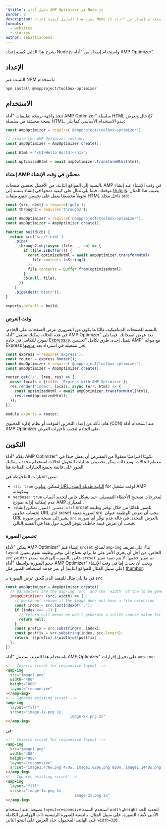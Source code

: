 ```yaml
---
'$title': دليل أداة AMP Optimizer في Node.js
$order: 2
description: يشرح هذا الدليل كيفية إعداد Node.js واستخدام إصدار من "أداة AMP Optimizer".
formats:
  - websites
  - stories
author: sebastianbenz
---
```


يشرح هذا الدليل كيفية إعداد Node.js واستخدام إصدار من "أداة AMP Optimizer".

## الإعداد

التثبيت عبر NPM باستخدام:

```shell
npm install @ampproject/toolbox-optimizer
```

## الاستخدام

تتخذ واجهة برمجة تطبيقات "أداة AMP Optimizer" سلسلة HTML كإدخال وتعرض نسخة محسّنة من سلسلة HTML. يبدو الاستخدام الأساسي كما يلي:

```js
const AmpOptimizer = require('@ampproject/toolbox-optimizer');

// create the AMP Optimizer instance
const ampOptimizer = AmpOptimizer.create();

const html = '<h1>Hello World!</h1>';

const optimizedHtml = await ampOptimizer.transformHtml(html);
```

### إنشاء AMP محسّن في وقت الإنشاء

بالنسبة إلى المواقع الثابتة، من الأفضل تحسين صفحات AMP في وقت الإنشاء عند إنشاء موقعك. فيما يلي مثال على كيفية دمجها في إنشاء يستند إلى [Gulp.js](https://gulpjs.com/). يضيف هذا المثال تحويلاً مخصصًا يعمل على تحسين جميع ملفات HTML داخل مجلد src:

```js
const {src, dest} = require('gulp');
const through2 = require('through2');

const AmpOptimizer = require('@ampproject/toolbox-optimizer');
const ampOptimizer = AmpOptimizer.create();

function build(cb) {
  return src('src/*.html')
    .pipe(
      through2.obj(async (file, _, cb) => {
        if (file.isBuffer()) {
          const optimizedHtml = await ampOptimizer.transformHtml(
            file.contents.toString()
          );
          file.contents = Buffer.from(optimizedHtml);
        }
        cb(null, file);
      })
    )
    .pipe(dest('dist/'));
}

exports.default = build;
```

### وقت العرض

بالنسبة للصفحات الديناميكية، غالبًا ما يكون من الضروري عرض الصفحات على الخادم. في هذه الحالة، يمكنك تشغيل "أداة AMP Optimizer" بعد عرض صفحاتك. فيما يلي نموذج للتكامل في خادم [Express.js](https://expressjs.com/). تتمثل إحدى طرق تكامل "تحسين AMP" مع موجّه Express في تشغيله في استرداد بعد [عرضها](https://expressjs.com/en/api.html#app.render):

```js
const express = require('express');
const router = express.Router();
const AmpOptimizer = require('@ampproject/toolbox-optimizer');
const ampOptimizer = AmpOptimizer.create();

router.get('/', (req, res) => {
  const locals = {title: 'Express with AMP Optimizer'};
  res.render('index', locals, async (err, html) => {
    const optimizedHtml = await ampOptimizer.transformHtml(html);
    res.send(optimizedHtml);
  });
});

module.exports = router;
```

هام: تأكد من إعداد التخزين المؤقت أو نظام إدارة المحتوى (CDN) عند استخدام أداة AMP Optimizer على الخادم لتجنب تأخيرات العرض.

## التكوين

تقدّم "أداة AMP Optimizer" تكوينًا افتراضيًا معقولاً من المفترض أن يعمل جيدًا في معظم الحالات. ومع ذلك، يمكن تخصيص عمليات التحويل لحالات استخدام محددة. يمكنك العثور على قائمة بجميع الخيارات المتاحة [هنا](https://github.com/ampproject/amp-toolbox/tree/main/packages/optimizer#options).

بعض الخيارات الملحوظة هي:

- `lts: true` لتمكين [عناوين URL الثابتة طويلة المدى](https://github.com/ampproject/amphtml/blob/main/docs/lts-release.md) for لوقت تشغيل AMP ومكوناته.
- `verbose: true` لمخرجات تصحيح الأخطاء التفصيلي. جيد بشكل خاص لتحديد أسباب عدم إمكانية إزالة نموذج AMP المعياري.
- `iأداة تحسين الصور`: تمكين إنشاء srcset للصور تلقائيًا من خلال توفير وظيفة لحساب عناوين URL لدى srcset لصورة معينة src. يجب أن تعرض الوظيفة عنوان URL يشير إلى نسخة من صورة `src` بالعرض المحدد. في حالة عدم توفّر أي صورة، فيجب أن تعرض قيمة خاطئة. يتوفر المزيد حول هذا في القسم التالي.

### تحسين الصورة

يمكن "لأداة AMP Optimizer" إنشاء قيم `srcset` لصالح `amp-img` بناءً على تعريف `layout` الخاص. من أجل أن يجري الأمر على ما يرام، تحتاج إلى توفير وظيفة تقوم بتعيين `src` و`width` خاص بالصورة إلى قيمة مصدر `srcset` تم تغيير حجمها. لا يتم تنفيذ تغيير حجم الصورة بواسطة "أداة AMP Optimizer" ويجب أن يحدث إما في وقت الإنشاء (على سبيل المثال للمواقع الثابتة) أو عبر خدمة استضافة الصور مثل [thumbor](https://github.com/thumbor/thumbor).

في ما يلي مثال للتنفيذ الذي يُلحق عرض الصورة بـ `src`:

```js
const ampOptimizer = AmpOptimizer.create({
  // parameters are the amp-img `src` and the `width` of the to be generated srcset source value
  imageOptimizer: (src, width) => {
    // we cannot rename if the image does not have a file extension
    const index = src.lastIndexOf('.');
    if (index === -1) {
      // return null means we won't generate a srcset source value for this width
      return null;
    }
    const prefix = src.substring(0, index);
    const postfix = src.substring(index, src.length);
    return `${prefix}.${width}w${postfix}`;
  };
})
```

باستخدام هذا التنفيذ، ستعمل "أداة AMP Optimizer" على تحويل إقرارات `amp-img`:

```html
<!-- Injects srcset for responsive layout -->
<amp-img
  src="image1.png"
  width="400"
  height="800"
  layout="responsive"
></amp-img>
<!-- Ignores existing srcset -->
<amp-img
  layout="fill"
  srcset="image-1x.png 1x,
                             image-2x.png 2x"
></amp-img>
```

في:

```html
<!-- Injects srcset for responsive layout -->
<amp-img
  src="image1.png"
  width="400"
  height="800"
  layout="responsive"
  srcset="image1.470w.png 470w, image1.820w.png 820w, image1.1440w.png 1440w"
></amp-img>
<!-- Ignores existing srcset -->
<amp-img
  layout="fill"
  srcset="image-1x.png 1x,
                               image-2x.png 2x"
></amp-img>
```

نصيحة: عند استخدام `layout=responsive` استخدم السمة `width` و`height` لتحديد الحد الأدنى لأبعاد الصورة. على سبيل المثال، بالنسبة للصورة الرئيسية ذات الهوامش الكاملة على الهاتف المحمول، حدّد العرض على النحو التالي `width=320`.
